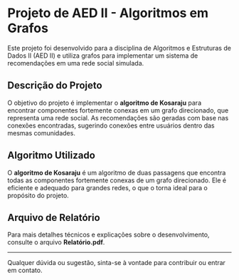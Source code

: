 # Projeto de AED II - Algoritmos em Grafos

Este projeto foi desenvolvido para a disciplina de Algoritmos e Estruturas de Dados II (AED II) e utiliza grafos para implementar um sistema de recomendações em uma rede social simulada.

## Descrição do Projeto

O objetivo do projeto é implementar o **algoritmo de Kosaraju** para encontrar componentes fortemente conexas em um grafo direcionado, que representa uma rede social. As recomendações são geradas com base nas conexões encontradas, sugerindo conexões entre usuários dentro das mesmas comunidades.

## Algoritmo Utilizado

O **algoritmo de Kosaraju** é um algoritmo de duas passagens que encontra todas as componentes fortemente conexas de um grafo direcionado. Ele é eficiente e adequado para grandes redes, o que o torna ideal para o propósito do projeto.

## Arquivo de Relatório

Para mais detalhes técnicos e explicações sobre o desenvolvimento, consulte o arquivo **Relatório.pdf**.

---

Qualquer dúvida ou sugestão, sinta-se à vontade para contribuir ou entrar em contato.
